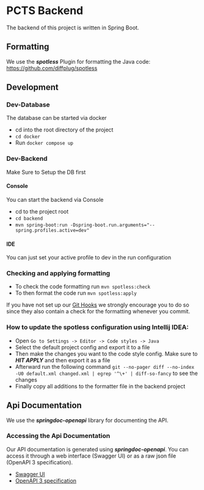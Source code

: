 # PCTS Backend
The backend of this project is written in Spring Boot.

## Formatting
We use the ***spotless*** Plugin for formatting the Java code:
https://github.com/diffplug/spotless

## Development
### Dev-Database 
The database can be started via docker
- cd into the root directory of the project
- `cd docker`
- Run `docker compose up`
### Dev-Backend
Make Sure to Setup the DB first
#### Console
You can start the backend via Console
- cd to the project root
- `cd backend`
- `mvn spring-boot:run -Dspring-boot.run.arguments="--spring.profiles.active=dev"`
#### IDE
You can just set your active profile to dev in the run configuration


### Checking and applying formatting
- To check the code formatting run `mvn spotless:check`
- To then format the code run `mvn spotless:apply`

If you have not set up our [Git Hooks](../README.md#git-hooks) we strongly encourage you to do so since they also contain a check for the formatting whenever you commit.

### How to update the spotless configuration using Intellij IDEA:
- Open `Go to Settings -> Editor -> Code styles -> Java`
- Select the default project config and export it to a file
- Then make the changes you want to the code style config. Make sure to ***HIT APPLY*** and then export it as a file
- Afterward run the following command `git --no-pager diff --no-index -U0 default.xml changed.xml | egrep '^\+' | diff-so-fancy` to see the changes
- Finally copy all additions to the formatter file in the backend project

## Api Documentation
We use the ***springdoc-openapi*** library for documenting the API.

### Accessing the Api Documentation

Our API documentation is generated using ***springdoc-openapi***. You can access it through a web interface (Swagger UI) or as a raw json file (OpenAPI 3 specification).

- [Swagger UI](http://localhost:8080/swagger-ui/index.html)
- [OpenAPI 3 specification](http://localhost:8080/v3/api-docs)